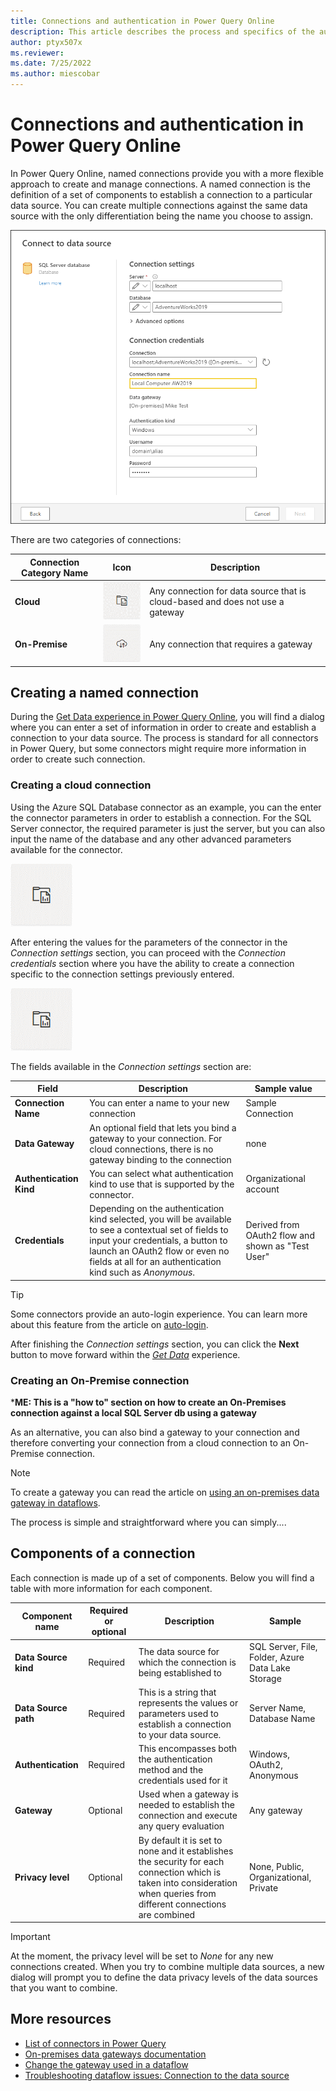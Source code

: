 ```yaml
---
title: Connections and authentication in Power Query Online
description: This article describes the process and specifics of the authentication process in Power Query Online.
author: ptyx507x
ms.reviewer: 
ms.date: 7/25/2022
ms.author: miescobar
---
```


# Connections and authentication in Power Query Online

In Power Query Online, named connections provide you with a more flexible approach to create and manage connections. A named connection is the definition of a set of components to establish a connection to a particular data source. You can create multiple connections against the same data source with the only differentiation being the name you choose to assign.

![Example of setting a named connection for a Gateway data source, in this case a SQL Server](media/named-connections/sql-server-named-connection.png)

There are two categories of connections:

|Connection Category Name|Icon|Description|
|-------------|-----|-----------|
|**Cloud**|![Cloud connection icon](media/named-connections/cloud-connection.png) |Any connection for data source that is cloud-based and does not use a gateway|
|**On-Premise**|![On-Premise connection icon](media/named-connections/on-premise-connection.png) |Any connection that requires a gateway|

## Creating a named connection

During the [Get Data experience in Power Query Online](/powerquery-docs/get-data-experience.md#1-connection-settings-and-authentication), you will find a dialog where you can enter a set of information in order to create and establish a connection to your data source. The process is standard for all connectors in Power Query, but some connectors might require more information in order to create such connection.

### Creating a cloud connection

Using the Azure SQL Database connector as an example, you can the enter the connector parameters in order to establish a connection. For the SQL Server connector, the required parameter is just the server, but you can also input the name of the database and any other advanced parameters available for the connector.

![Connection settings of the Azure SQL Database connector where the only required parameter is the server](media/named-connections/cloud-connection.png)

After entering the values for the parameters of the connector in the *Connection settings* section, you can proceed with the *Connection credentials* section where you have the ability to create a connection specific to the connection settings previously entered.

![Connection credentials of the Azure SQL Database connector where the user has been authenticated using the auto-login feature](media/named-connections/cloud-connection.png)

The fields available in the *Connection settings* section are:

|Field|Description|Sample value|
|-----|------|--------|
| **Connection Name**| You can enter a name to your new connection|Sample Connection|
| **Data Gateway**| An optional field that lets you bind a gateway to your connection. For cloud connections, there is no gateway binding to the connection| none|
| **Authentication Kind**| You can select what authentication kind to use that is supported by the connector.|Organizational account|
| **Credentials**| Depending on the authentication kind selected, you will be available to see a contextual set of fields to input your credentials, a button to launch an OAuth2 flow or even no fields at all for an authentication kind such as *Anonymous*.|Derived from OAuth2 flow and shown as "Test User"|

>[!TIP]
> Some connectors provide an auto-login experience. You can learn more about this feature from the article on [auto-login](/powerquery-docs/auto-login-aad.md).

After finishing the *Connection settings* section, you can click the **Next** button to move forward within the [*Get Data*](/powerquery-docs/get-data-experience.md#2-data-preview) experience.

### Creating an On-Premise connection 

***ME: This is a "how to" section on how to create an On-Premises connection against a local SQL Server db using a gateway**

As an alternative, you can also bind a gateway to your connection and therefore converting your connection from a cloud connection to an On-Premise connection.

>[!NOTE]
> To create a gateway you can read the article on [using an on-premises data gateway in dataflows](/powerquery-docs/dataflows/using-dataflows-with-on-premises-data.md).

The process is simple and straightforward where you can simply....

## Components of a connection

Each connection is made up of a set of components. Below you will find a table with more information for each component.

|Component name|Required or optional|Description|Sample|
|----------|-------|-----|-----|
|**Data Source kind**|Required|The data source for which the connection is being established to| SQL Server, File, Folder, Azure Data Lake Storage|
|**Data Source path**|Required|This is a string that represents the values or parameters used to establish a connection to your data source.|Server Name, Database Name|
| **Authentication**|Required|This encompasses both the authentication method and the credentials used for it|Windows, OAuth2, Anonymous|
|**Gateway**| Optional| Used when a gateway is needed to establish the connection and execute any query evaluation| Any gateway|
|**Privacy level**|Optional| By default it is set to none and it establishes the security for each connection which is taken into consideration when queries from different connections are combined| None, Public, Organizational, Private|

>[!IMPORTANT]
>At the moment, the privacy level will be set to *None* for any new connections created. When you try to combine multiple data sources, a new dialog will prompt you to define the data privacy levels of the data sources that you want to combine.

## More resources

* [List of connectors in Power Query](/powerquery-docs/Connectors/index.md)
* [On-premises data gateways documentation](https://docs.microsoft.com/data-integration/gateway/)
* [Change the gateway used in a dataflow](/powerquery-docs/change-gateway-dataflow.md)
* [Troubleshooting dataflow issues: Connection to the data source](/powerquery-docs/dataflows/troubleshooting-dataflow-issues-connection-to-the-data-source.md)